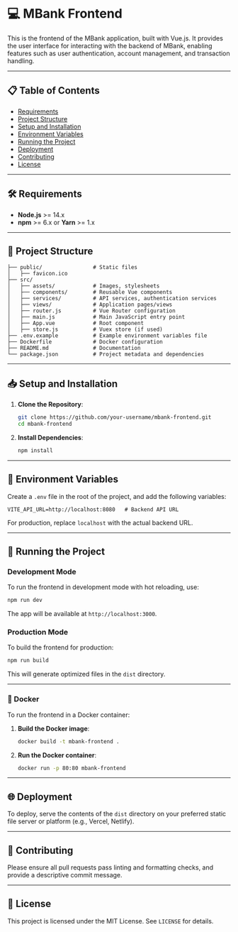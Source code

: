 
# 💻 MBank Frontend

This is the frontend of the MBank application, built with Vue.js. It provides the user interface for interacting with the backend of MBank, enabling features such as user authentication, account management, and transaction handling.

---

## 📋 Table of Contents

- [Requirements](#requirements)
- [Project Structure](#project-structure)
- [Setup and Installation](#setup-and-installation)
- [Environment Variables](#environment-variables)
- [Running the Project](#running-the-project)
- [Deployment](#deployment)
- [Contributing](#contributing)
- [License](#license)

---

## 🛠 Requirements

- **Node.js** >= 14.x
- **npm** >= 6.x or **Yarn** >= 1.x

---

## 📂 Project Structure

```
├── public/                # Static files
│   ├── favicon.ico
├── src/
│   ├── assets/            # Images, stylesheets
│   ├── components/        # Reusable Vue components
│   ├── services/          # API services, authentication services
│   ├── views/             # Application pages/views
│   ├── router.js          # Vue Router configuration
│   ├── main.js            # Main JavaScript entry point
│   ├── App.vue            # Root component
│   ├── store.js           # Vuex store (if used)
├── .env.example           # Example environment variables file
├── Dockerfile             # Docker configuration
├── README.md              # Documentation
└── package.json           # Project metadata and dependencies
```

---

## 📥 Setup and Installation

1. **Clone the Repository**:
   ```bash
   git clone https://github.com/your-username/mbank-frontend.git
   cd mbank-frontend
   ```

2. **Install Dependencies**:
   ```bash
   npm install
   ```

---

## 🔧 Environment Variables

Create a `.env` file in the root of the project, and add the following variables:

```plaintext
VITE_API_URL=http://localhost:8080   # Backend API URL
```

For production, replace `localhost` with the actual backend URL.

---

## 🚀 Running the Project

### Development Mode

To run the frontend in development mode with hot reloading, use:

```bash
npm run dev
```

The app will be available at `http://localhost:3000`.

### Production Mode

To build the frontend for production:

```bash
npm run build
```

This will generate optimized files in the `dist` directory.

---

### 🐳 Docker

To run the frontend in a Docker container:

1. **Build the Docker image**:
   ```bash
   docker build -t mbank-frontend .
   ```

2. **Run the Docker container**:
   ```bash
   docker run -p 80:80 mbank-frontend
   ```

---

## 🌐 Deployment

To deploy, serve the contents of the `dist` directory on your preferred static file server or platform (e.g., Vercel, Netlify).

---

## 🤝 Contributing

Please ensure all pull requests pass linting and formatting checks, and provide a descriptive commit message.

---

## 📜 License

This project is licensed under the MIT License. See `LICENSE` for details.
